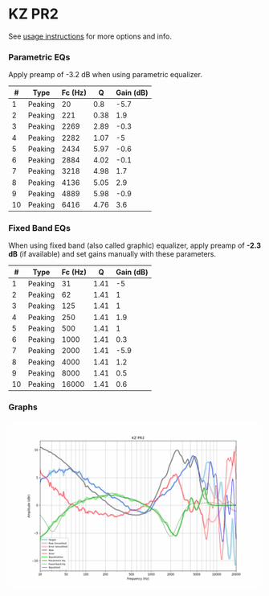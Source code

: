 # KZ PR2
See [usage instructions](https://github.com/jaakkopasanen/AutoEq#usage) for more options and info.

### Parametric EQs
Apply preamp of -3.2 dB when using parametric equalizer.

|   # | Type    |   Fc (Hz) |    Q |   Gain (dB) |
|-----|---------|-----------|------|-------------|
|   1 | Peaking |        20 | 0.8  |        -5.7 |
|   2 | Peaking |       221 | 0.38 |         1.9 |
|   3 | Peaking |      2269 | 2.89 |        -0.3 |
|   4 | Peaking |      2282 | 1.07 |        -5   |
|   5 | Peaking |      2434 | 5.97 |        -0.6 |
|   6 | Peaking |      2884 | 4.02 |        -0.1 |
|   7 | Peaking |      3218 | 4.98 |         1.7 |
|   8 | Peaking |      4136 | 5.05 |         2.9 |
|   9 | Peaking |      4889 | 5.98 |        -0.9 |
|  10 | Peaking |      6416 | 4.76 |         3.6 |

### Fixed Band EQs
When using fixed band (also called graphic) equalizer, apply preamp of **-2.3 dB** (if available) and set gains manually with these parameters.

|   # | Type    |   Fc (Hz) |    Q |   Gain (dB) |
|-----|---------|-----------|------|-------------|
|   1 | Peaking |        31 | 1.41 |        -5   |
|   2 | Peaking |        62 | 1.41 |         1   |
|   3 | Peaking |       125 | 1.41 |         1   |
|   4 | Peaking |       250 | 1.41 |         1.9 |
|   5 | Peaking |       500 | 1.41 |         1   |
|   6 | Peaking |      1000 | 1.41 |         0.3 |
|   7 | Peaking |      2000 | 1.41 |        -5.9 |
|   8 | Peaking |      4000 | 1.41 |         1.2 |
|   9 | Peaking |      8000 | 1.41 |         0.5 |
|  10 | Peaking |     16000 | 1.41 |         0.6 |

### Graphs
![](./KZ%20PR2.png)
